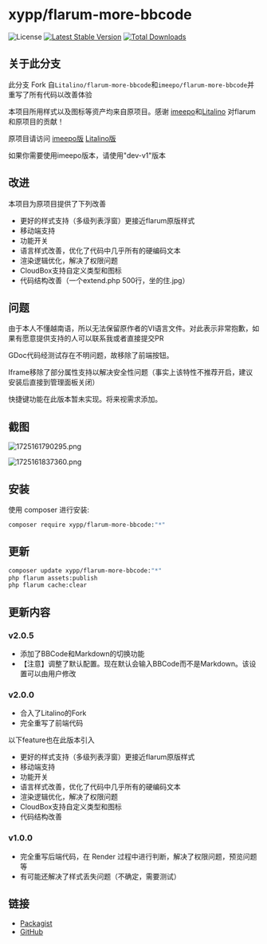 # xypp/flarum-more-bbcode

![License](https://img.shields.io/badge/license-MIT-blue.svg) [![Latest Stable Version](https://img.shields.io/packagist/v/xypp/flarum-more-bbcode.svg)](https://packagist.org/packages/xypp/flarum-more-bbcode) [![Total Downloads](https://img.shields.io/packagist/dt/xypp/flarum-more-bbcode.svg)](https://packagist.org/packages/xypp/flarum-more-bbcode)

## 关于此分支

此分支 Fork 自`Litalino/flarum-more-bbcode`和`imeepo/flarum-more-bbcode`并重写了所有代码以改善体验

本项目所用样式以及图标等资产均来自原项目。感谢 [imeepo](https://github.com/imeepo)和[Litalino](https://github.com/Litalino) 对flarum和原项目的贡献！

原项目请访问 [imeepo版](https://github.com/imeepo/flarum-more-bbcode)
[Litalino版](https://github.com/Litalino/flarum-more-bbcode)

如果你需要使用imeepo版本，请使用"dev-v1"版本

## 改进

本项目为原项目提供了下列改善

+ 更好的样式支持（多级列表浮窗）更接近flarum原版样式
+ 移动端支持
+ 功能开关
+ 语言样式改善，优化了代码中几乎所有的硬编码文本
+ 渲染逻辑优化，解决了权限问题
+ CloudBox支持自定义类型和图标
+ 代码结构改善（一个extend.php 500行，坐的住.jpg）


## 问题

由于本人不懂越南语，所以无法保留原作者的VI语言文件。对此表示非常抱歉，如果有愿意提供支持的人可以联系我或者直接提交PR

GDoc代码经测试存在不明问题，故移除了前端按钮。

Iframe移除了部分属性支持以解决安全性问题（事实上该特性不推荐开启，建议安装后直接到管理面板关闭）

快捷键功能在此版本暂未实现。将来视需求添加。

## 截图

![1725161790295.png](https://cdn-fusion.imgimg.cc/i/2024/25282f80e406b4d9.png)

![1725161837360.png](https://cdn-fusion.imgimg.cc/i/2024/c5d29a362831258b.png)

## 安装

使用 composer 进行安装:

```sh
composer require xypp/flarum-more-bbcode:"*"
```

## 更新

```sh
composer update xypp/flarum-more-bbcode:"*"
php flarum assets:publish
php flarum cache:clear
```

## 更新内容

### v2.0.5

+ 添加了BBCode和Markdown的切换功能
+ 【注意】调整了默认配置。现在默认会输入BBCode而不是Markdown。该设置可以由用户修改

### v2.0.0

- 合入了Litalino的Fork
- 完全重写了前端代码

以下feature也在此版本引入

+ 更好的样式支持（多级列表浮窗）更接近flarum原版样式
+ 移动端支持
+ 功能开关
+ 语言样式改善，优化了代码中几乎所有的硬编码文本
+ 渲染逻辑优化，解决了权限问题
+ CloudBox支持自定义类型和图标
+ 代码结构改善

### v1.0.0

- 完全重写后端代码，在 Render 过程中进行判断，解决了权限问题，预览问题等
- 有可能还解决了样式丢失问题（不确定，需要测试）

## 链接

- [Packagist](https://packagist.org/packages/xypp/flarum-more-bbcode)
- [GitHub](https://github.com/zxy19/flarum-more-bbcode)